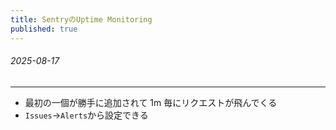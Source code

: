 ```yaml
---
title: SentryのUptime Monitoring
published: true
---
```


###### 2025-08-17

---

- 最初の一個が勝手に追加されて 1m 毎にリクエストが飛んでくる
- `Issues`->`Alerts`から設定できる
